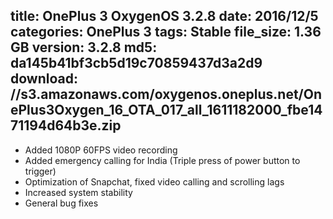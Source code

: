 title: OnePlus 3 OxygenOS 3.2.8
date: 2016/12/5
categories: OnePlus 3
tags: Stable
file_size: 1.36 GB
version: 3.2.8
md5: da145b41bf3cb5d19c70859437d3a2d9
download: //s3.amazonaws.com/oxygenos.oneplus.net/OnePlus3Oxygen_16_OTA_017_all_1611182000_fbe1471194d64b3e.zip
---
* Added 1080P 60FPS video recording
* Added emergency calling for India (Triple press of power button to trigger)
* Optimization of Snapchat, fixed video calling and scrolling lags
* Increased system stability
* General bug fixes


